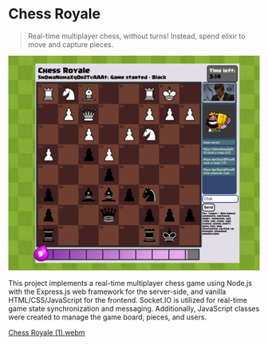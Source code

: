 # Chess Royale

> Real-time multiplayer chess, without turns! Instead, spend elixir to move and capture pieces.

![Chess Royale Gameplay](/CR.png?raw=true "Chess Royale Gameplay")

This project implements a real-time multiplayer chess game using Node.js with the Express.js web framework for the server-side, and vanilla HTML/CSS/JavaScript for the frontend. Socket.IO is utilized for real-time game state synchronization and messaging. Additionally, JavaScript classes were created to manage the game board, pieces, and users.

[Chess Royale (1).webm](https://github.com/alex1xu/Chess-Royale/assets/65417426/1ada9045-95a2-41da-8049-180d4fb42063)
